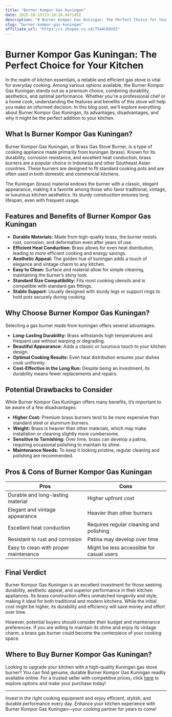 ```yaml
---
title: "Burner Kompor Gas Kuningan"
date: 2025-10-15T23:10:26.647145Z
description: "# Burner Kompor Gas Kuningan: The Perfect Choice for Your Kitchen..."
slug: "burner-kompor-gas-kuningan"
affiliate_url: "https://s.shopee.co.id/7V44C68VX2"
---
```

# Burner Kompor Gas Kuningan: The Perfect Choice for Your Kitchen

In the realm of kitchen essentials, a reliable and efficient gas stove is vital for everyday cooking. Among various options available, the Burner Kompor Gas Kuningan stands out as a premium choice, combining durability, aesthetics, and optimal performance. Whether you're a professional chef or a home cook, understanding the features and benefits of this stove will help you make an informed decision. In this blog post, we'll explore everything about Burner Kompor Gas Kuningan, its advantages, disadvantages, and why it might be the perfect addition to your kitchen.

## What Is Burner Kompor Gas Kuningan?

Burner Kompor Gas Kuningan, or Brass Gas Stove Burner, is a type of cooking appliance made primarily from kuningan (brass). Known for its durability, corrosion resistance, and excellent heat conduction, brass burners are a popular choice in Indonesia and other Southeast Asian countries. These burners are designed to fit standard cooking pots and are often used in both domestic and commercial kitchens.

The Kuningan (brass) material endows the burner with a classic, elegant appearance, making it a favorite among those who favor traditional, vintage, or luxurious kitchen aesthetics. Its sturdy construction ensures long lifespan, even with frequent usage.

## Features and Benefits of Burner Kompor Gas Kuningan

- **Durable Materials:** Made from high-quality brass, the burner resists rust, corrosion, and deformation even after years of use.
- **Efficient Heat Conduction:** Brass allows for even heat distribution, leading to more efficient cooking and energy savings.
- **Aesthetic Appeal:** The golden hue of kuningan adds a touch of elegance and vintage charm to any kitchen.
- **Easy to Clean:** Surface and material allow for simple cleaning, maintaining the burner’s shiny look.
- **Standard Size Compatibility:** Fits most cooking utensils and is compatible with standard gas fittings.
- **Stable Support:** Usually designed with sturdy legs or support rings to hold pots securely during cooking.

## Why Choose Burner Kompor Gas Kuningan?

Selecting a gas burner made from kuningan offers several advantages:

- **Long-Lasting Durability:** Brass withstands high temperatures and frequent use without warping or degrading.
- **Beautiful Appearance:** Adds a classic or luxurious touch to your kitchen design.
- **Optimal Cooking Results:** Even heat distribution ensures your dishes cook uniformly.
- **Cost-Effective in the Long Run:** Despite being an investment, its durability means fewer replacements and repairs.

## Potential Drawbacks to Consider

While Burner Kompor Gas Kuningan offers many benefits, it’s important to be aware of a few disadvantages:

- **Higher Cost:** Premium brass burners tend to be more expensive than standard steel or aluminum burners.
- **Weight:** Brass is heavier than other materials, which may make installation or cleaning slightly more cumbersome.
- **Sensitive to Tarnishing:** Over time, brass can develop a patina, requiring occasional polishing to maintain its shine.
- **Maintenance Needs:** To keep it looking pristine, regular cleaning and polishing are recommended.

## Pros & Cons of Burner Kompor Gas Kuningan

| **Pros**                                   | **Cons**                                   |
|--------------------------------------------|--------------------------------------------|
| Durable and long-lasting material       | Higher upfront cost                        |
| Elegant and vintage appearance           | Heavier than other burners                 |
| Excellent heat conduction               | Requires regular cleaning and polishing  |
| Resistant to rust and corrosion         | Patina may develop over time             |
| Easy to clean with proper maintenance   | Might be less accessible for casual users |

## Final Verdict

Burner Kompor Gas Kuningan is an excellent investment for those seeking durability, aesthetic appeal, and superior performance in their kitchen appliances. Its brass construction offers unmatched longevity and style, making it ideal for both traditional and modern kitchens. While the initial cost might be higher, its durability and efficiency will save money and effort over time.

However, potential buyers should consider their budget and maintenance preferences. If you are willing to maintain its shine and enjoy its vintage charm, a brass gas burner could become the centerpiece of your cooking space.

## Where to Buy Burner Kompor Gas Kuningan?

Looking to upgrade your kitchen with a high-quality Kuningan gas stove burner? You can find genuine, durable Burner Kompor Gas Kuningan readily available online. For a trusted seller with competitive prices, click [here](https://s.shopee.co.id/7V44C68VX2) to explore options and make your purchase today!

---

Invest in the right cooking equipment and enjoy efficient, stylish, and durable performance every day. Enhance your kitchen experience with Burner Kompor Gas Kuningan—your cooking partner for years to come!